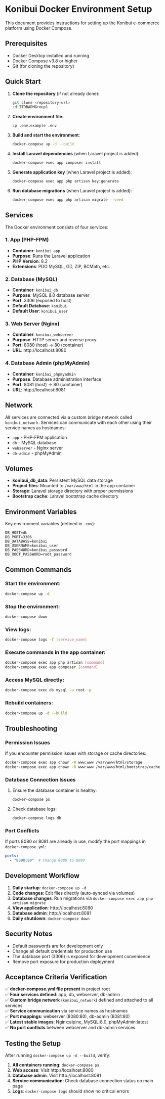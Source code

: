 # Konibui Docker Environment Setup

This document provides instructions for setting up the Konibui e-commerce platform using Docker Compose.

## Prerequisites

- Docker Desktop installed and running
- Docker Compose v3.8 or higher
- Git (for cloning the repository)

## Quick Start

1. **Clone the repository** (if not already done):
   ```bash
   git clone <repository-url>
   cd ITDBADMGroup1
   ```

2. **Create environment file**:
   ```bash
   cp .env.example .env
   ```

3. **Build and start the environment**:
   ```bash
   docker-compose up -d --build
   ```

4. **Install Laravel dependencies** (when Laravel project is added):
   ```bash
   docker-compose exec app composer install
   ```

5. **Generate application key** (when Laravel project is added):
   ```bash
   docker-compose exec app php artisan key:generate
   ```

6. **Run database migrations** (when Laravel project is added):
   ```bash
   docker-compose exec app php artisan migrate --seed
   ```

## Services

The Docker environment consists of four services:

### 1. App (PHP-FPM)
- **Container**: `konibui_app`
- **Purpose**: Runs the Laravel application
- **PHP Version**: 8.2
- **Extensions**: PDO MySQL, GD, ZIP, BCMath, etc.

### 2. Database (MySQL)
- **Container**: `konibui_db`
- **Purpose**: MySQL 8.0 database server
- **Port**: 3306 (exposed to host)
- **Default Database**: `konibui`
- **Default User**: `konibui_user`

### 3. Web Server (Nginx)
- **Container**: `konibui_webserver`
- **Purpose**: HTTP server and reverse proxy
- **Port**: 8080 (host) → 80 (container)
- **URL**: http://localhost:8080

### 4. Database Admin (phpMyAdmin)
- **Container**: `konibui_phpmyadmin`
- **Purpose**: Database administration interface
- **Port**: 8081 (host) → 80 (container)
- **URL**: http://localhost:8081

## Network

All services are connected via a custom bridge network called `konibui_network`. Services can communicate with each other using their service names as hostnames:

- `app` - PHP-FPM application
- `db` - MySQL database
- `webserver` - Nginx server
- `db-admin` - phpMyAdmin

## Volumes

- **konibui_db_data**: Persistent MySQL data storage
- **Project files**: Mounted to `/var/www/html` in the app container
- **Storage**: Laravel storage directory with proper permissions
- **Bootstrap cache**: Laravel bootstrap cache directory

## Environment Variables

Key environment variables (defined in `.env`):

```env
DB_HOST=db
DB_PORT=3306
DB_DATABASE=konibui
DB_USERNAME=konibui_user
DB_PASSWORD=konibui_password
DB_ROOT_PASSWORD=root_password
```

## Common Commands

### Start the environment:
```bash
docker-compose up -d
```

### Stop the environment:
```bash
docker-compose down
```

### View logs:
```bash
docker-compose logs -f [service_name]
```

### Execute commands in the app container:
```bash
docker-compose exec app php artisan [command]
docker-compose exec app composer [command]
```

### Access MySQL directly:
```bash
docker-compose exec db mysql -u root -p
```

### Rebuild containers:
```bash
docker-compose up -d --build
```

## Troubleshooting

### Permission Issues
If you encounter permission issues with storage or cache directories:
```bash
docker-compose exec app chown -R www:www /var/www/html/storage
docker-compose exec app chown -R www:www /var/www/html/bootstrap/cache
```

### Database Connection Issues
1. Ensure the database container is healthy:
   ```bash
   docker-compose ps
   ```
2. Check database logs:
   ```bash
   docker-compose logs db
   ```

### Port Conflicts
If ports 8080 or 8081 are already in use, modify the port mappings in `docker-compose.yml`:
```yaml
ports:
  - "8090:80"  # Change 8080 to 8090
```

## Development Workflow

1. **Daily startup**: `docker-compose up -d`
2. **Code changes**: Edit files directly (auto-synced via volumes)
3. **Database changes**: Run migrations via `docker-compose exec app php artisan migrate`
4. **View application**: http://localhost:8080
5. **Database admin**: http://localhost:8081
6. **Daily shutdown**: `docker-compose down`

## Security Notes

- Default passwords are for development only
- Change all default credentials for production use
- The database port (3306) is exposed for development convenience
- Remove port exposure for production deployment

## Acceptance Criteria Verification

✅ **docker-compose.yml file present** in project root  
✅ **Four services defined**: app, db, webserver, db-admin  
✅ **Custom bridge network** (`konibui_network`) defined and attached to all services  
✅ **Service communication** via service names as hostnames  
✅ **Port mappings**: webserver (8080:80), db-admin (8081:80)  
✅ **Latest stable images**: Nginx:alpine, MySQL:8.0, phpMyAdmin:latest  
✅ **No port conflicts** between webserver and db-admin services  

## Testing the Setup

After running `docker-compose up -d --build`, verify:

1. **All containers running**: `docker-compose ps`
2. **Web access**: Visit http://localhost:8080
3. **Database admin**: Visit http://localhost:8081
4. **Service communication**: Check database connection status on main page
5. **Logs**: `docker-compose logs` should show no critical errors
